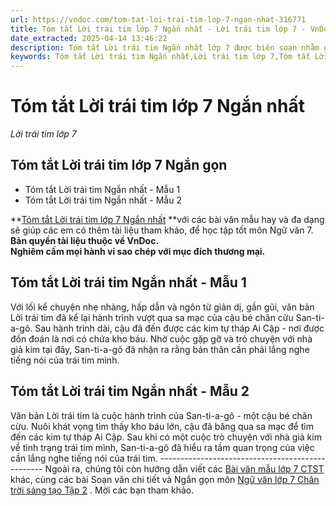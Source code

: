 ```yaml
---
url: https://vndoc.com/tom-tat-loi-trai-tim-lop-7-ngan-nhat-316771
title: Tóm tắt Lời trái tim lớp 7 Ngắn nhất - Lời trái tim lớp 7 - VnDoc.com
date_extracted: 2025-04-14 13:46:22
description: Tóm tắt Lời trái tim Ngắn nhất lớp 7 được biên soạn nhằm giúp các em HS đạt kết quả tốt trong quá trình làm bài tập và học tập môn Ngữ văn lớp 7.
keywords: Tóm tắt Lời trái tim Ngắn nhất,Lời trái tim lớp 7,Tóm tắt Lời trái tim lớp 7,Tóm tắt Lời trái tim,Tóm tắt nội dung văn bản Lời trái tim,tóm tắt văn bản Lời trái tim,viết đoạn văn tóm tắt văn bản lớp 7,tóm tắt văn bản,viết đoạn văn tóm tắt văn bản,đoạn văn tóm tắt văn bản
---
```


# Tóm tắt Lời trái tim lớp 7 Ngắn nhất
 _Lời trái tim lớp 7_
## **Tóm tắt Lời trái tim lớp 7 Ngắn gọn**
  * Tóm tắt Lời trái tim Ngắn nhất - Mẫu 1
  * Tóm tắt Lời trái tim Ngắn nhất - Mẫu 2

**[Tóm tắt Lời trái tim lớp 7 Ngắn nhất](<https://vndoc.com/tom-tat-loi-trai-tim-lop-7-ngan-nhat-316771>) **với các bài văn mẫu hay và đa dạng sẽ giúp các em có thêm tài liệu tham khảo, để học tập tốt môn Ngữ văn 7.
**Bản quyền tài liệu thuộc về VnDoc.  
Nghiêm cấm mọi hành vi sao chép với mục đích thương mại.**
## **Tóm tắt Lời trái tim Ngắn nhất - Mẫu 1**
Với lối kể chuyện nhẹ nhàng, hấp dẫn và ngôn từ giản dị, gần gũi, văn bản Lời trái tim đã kể lại hành trình vượt qua sa mạc của cậu bé chăn cừu San-ti-a-gô. Sau hành trình dài, cậu đã đến được các kim tự tháp Ai Cập - nơi được đồn đoán là nơi có chứa kho báu. Nhờ cuộc gặp gỡ và trò chuyện với nhà giả kim tại đây, San-ti-a-gô đã nhận ra rằng bản thân cần phải lắng nghe tiếng nói của trái tim mình.
## **Tóm tắt Lời trái tim Ngắn nhất - Mẫu 2**
Văn bản Lời trái tim là cuộc hành trình của San-ti-a-gô - một cậu bé chăn cừu. Nuôi khát vọng tìm thấy kho báu lớn, cậu đã băng qua sa mạc để tìm đến các kim tự tháp Ai Cập. Sau khi có một cuộc trò chuyện với nhà giả kim về tình trạng trái tim mình, San-ti-a-gô đã hiểu ra tầm quan trọng của việc cần lắng nghe tiếng nói của trái tim.
\-------------------------------------------------
Ngoài ra, chúng tôi còn hướng dẫn viết các [Bài văn mẫu lớp 7 CTST](<https://vndoc.com/van-mau-lop-7ctst>) khác, cùng các bài Soạn văn chi tiết và Ngắn gọn môn [Ngữ văn lớp 7 Chân trời sáng tạo Tập 2](<https://vndoc.com/ngu-van-7-ctst-tap2>) . Mời các bạn tham khảo.
